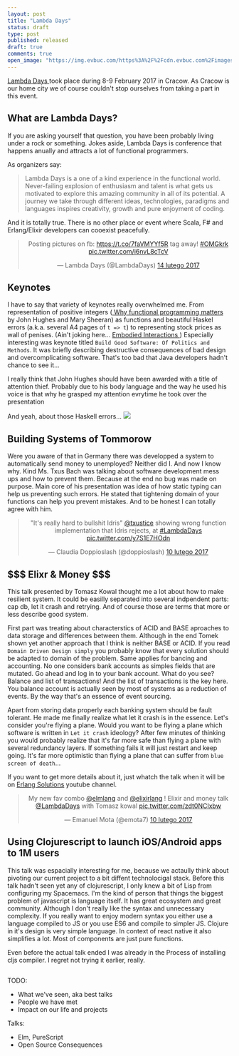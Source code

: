 ```yaml
---
layout: post
title: "Lambda Days"
status: draft
type: post
published: released
draft: true
comments: true
open_image: "https://img.evbuc.com/https%3A%2F%2Fcdn.evbuc.com%2Fimages%2F25795811%2F131110422203%2F1%2Foriginal.jpg?h=230&w=460&rect=0%2C24%2C1402%2C701&s=4a500abe5a910a6940217465fd59e34f"
---
```



<a href="http://www.lambdadays.org/lambdadays2017"> Lambda Days </a> took place during 8-9 February 2017 in Cracow. As Cracow is our home city we of course couldn't stop ourselves from taking a part in this event.

<!--more-->

## What are Lambda Days?

If you are asking yourself that question, you have been probably living under a rock or something. Jokes aside, Lambda Days is conference that happens anually and attracts a lot of functional programmers.

As organizers say:

> Lambda Days is a one of a kind experience in the functional world.
> Never-failing explosion of enthusiasm and talent is what gets us motivated to explore this amazing community in all of its potential.
> A journey we take through different ideas, technologies, paradigms and languages inspires creativity, growth and pure enjoyment of coding.

And it is totally true. There is no other place or  event where Scala, F# and Erlang/Elixir developers can cooexist peacefully.

<center><blockquote class="twitter-tweet" data-lang="pl"><p lang="en" dir="ltr">Posting pictures on fb: <a href="https://t.co/7faVMYYf5R">https://t.co/7faVMYYf5R</a> tag away!
<a href="https://twitter.com/hashtag/OMGkrk?src=hash">#OMGkrk</a>
<a href="https://t.co/i6nvL8cTcV">pic.twitter.com/i6nvL8cTcV</a></p>&mdash; Lambda Days (@LambdaDays) <a href="https://twitter.com/LambdaDays/status/831532756656070657">14 lutego 2017</a></blockquote></center>


## Keynotes

I have to say that variety of keynotes really overwhelmed me. From representation of positive integers (<a href="Why Functional Programming Matters"> Why functional programming matters</a> by John Hughes and Mary Sheeran) as functions and beautiful Haskel errors (a.k.a. several A4 pages of `t => t`) to representing stock prices as wall of penises. (Ain't joking here... <a href="https://twitter.com/BayaMoba/status/830094279133560832">Embodied Interactions </a>) Especially interesting was keynote titled `Build Good Software: Of Politics and Methods`. It was briefly describing destructive consequences of bad design and overcomplicating software. That's too bad that Java developers hadn't chance to see it...

I really think that John Hughes should have been awarded with a title of attention thief. Probably due to his body language and the way he used his voice is that why he grasped my attention evrytime he took over the presentation

And yeah, about those Haskell errors...
<img src="{{ site.baseurl }}/images/lambdas/haskell_errors.png" />


## Building Systems of Tommorow

Were you aware of that in Germany there was developped a system to automatically send money to unemployed? Neither did I. And now I know why. Kind Ms. Txus Bach was talking about software development mess ups and how to prevent them. Because at the end no bug was made on purpose. Main core of his presentation was idea of how static typing can help us preventing such errors. He stated that tightening domain of your functions can help you prevent mistakes. And to be honest I can totally agree with him.

<center><blockquote class="twitter-tweet" data-lang="pl"><p lang="en" dir="ltr">&quot;It&#39;s really hard to bullshit Idris&quot; <a href="https://twitter.com/txustice">@txustice</a> showing wrong function implementation that Idris rejects, at <a href="https://twitter.com/hashtag/LambdaDays?src=hash">#LambdaDays</a> <a href="https://t.co/y7S1E7HOdn">pic.twitter.com/y7S1E7HOdn</a></p>&mdash; Claudia Doppioslash (@doppioslash) <a href="https://twitter.com/doppioslash/status/829996405993435138">10 lutego 2017</a></blockquote></center>

## \$\$\$  Elixr & Money \$\$\$

This talk presented by Tomasz Kowal thought me a lot about how to make resilient system. It could be easilly separated into several indpendent parts: cap db, let it crash and retrying. And of course those are terms that more or less describe good system.

First part was treating about characterstics of ACID and BASE aproaches to data storage and differences between them. Although in the end Tomek shown yet another approach that I think is neither BASE or ACID. If you read `Domain Driven Design simply` you probably know that every solution should be adapted to domain of the problem. Same applies for bancing and accounting. No one considers bank accounts as simples fields that are mutated. Go ahead and log in to your bank account. What do you see? Balance and list of transactions! And the list of transactions is the key here. You balance account is actually seen by most of systems as a reduction of events. By the way that's an essence of event sourcing.

Apart from storing data properly each banking system should be fault tolerant. He made me finally realize what let it crash is in the essence. Let's consider you're flying a plane. Would you want to be flying a plane which software is written in `Let it crash` ideology? After few minutes of thinking you would probably realize that it's far more safe than flying a plane with several redundancy layers. If something fails it will just restart and keep going. It's far more optimistic than flying a plane that can suffer from `blue screen of death`...

If you want to get more details about it, just whatch the talk when it will be on <a href="https://www.youtube.com/user/ErlangSolutions"> Erlang Solutions</a> youtube channel.

<center><blockquote class="twitter-tweet" data-lang="pl"><p lang="en" dir="ltr">My new fav combo <a href="https://twitter.com/elmlang">@elmlang</a> and <a href="https://twitter.com/elixirlang">@elixirlang</a> ! Elixir and money talk <a href="https://twitter.com/LambdaDays">@LambdaDays</a> with Tomasz kowal <a href="https://t.co/zdt0NCIxbw">pic.twitter.com/zdt0NCIxbw</a></p>&mdash; Emanuel Mota (@emota7) <a href="https://twitter.com/emota7/status/830005889469911040">10 lutego 2017</a></blockquote></center>

## Using Clojurescript to launch iOS/Android apps to 1M users

This talk was espacially interesting for me, because we actaully think about pivoting our current project to a bit diffent technolocigal stack. Before this talk hadn't seen yet any of clojurescript, I only knew a bit of Lisp from configuring my Spacemacs. I'm the kind of person that things the biggest problem of javascript is language itself. It has great ecosystem and great community. Although I don't really like the syntax and unnecessary complexity. If you really want to enjoy modern syntax you either use a language compiled to JS or you use ES6 and compile to simpler JS. Clojure in it's design is very simple language. In context of react native it also simplifies a lot. Most of components are just pure functions.

Even before the actual talk ended I was already in the Process of installing cljs compiler. I regret not trying it earlier, really.

##

<script async src="//platform.twitter.com/widgets.js" charset="utf-8"></script>

TODO:
  - What we've seen, aka best talks
  - People we have met
  - Impact on our life and projects

Talks:
  - Elm, PureScript
  - Open Source Consequences
